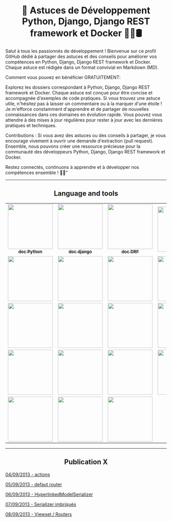 <h1 align="center">🚀 Astuces de Développement Python, Django, Django REST framework et Docker 🐍🌐🛢️</h1>

Salut à tous les passionnés de développement ! Bienvenue sur ce profil GitHub dédié à partager des astuces et des conseils pour améliorer vos compétences en Python, Django, Django REST framework et Docker. Chaque astuce est rédigée dans un format convivial en Markdown (MD).

Comment vous pouvez en bénéficier GRATUITEMENT:

Explorez les dossiers correspondant à Python, Django, Django REST framework et Docker.
Chaque astuce est conçue pour être concise et accompagnée d'exemples de code pratiques.
Si vous trouvez une astuce utile, n'hésitez pas à laisser un commentaire ou à la marquer d'une étoile !
Je m'efforce constamment d'apprendre et de partager de nouvelles connaissances dans ces domaines en évolution rapide. Vous pouvez vous attendre à des mises à jour régulières pour rester à jour avec les dernières pratiques et techniques.

Contributions :
Si vous avez des astuces ou des conseils à partager, je vous encourage vivement à ouvrir une demande d'extraction (pull request). Ensemble, nous pouvons créer une ressource précieuse pour la communauté des développeurs Python, Django, Django REST framework et Docker.

Restez connectés, continuons à apprendre et à développer nos compétences ensemble ! 🌟🚀"

__________

<h2 align="center">Language and tools</h2>

<table>
  <tr>
    <td align="center">
      <a href=https://docs.python.org/3>
        <img width="140px"
          src="https://img.shields.io/badge/python-3670A0?style=for-the-badge&logo=python&logoColor=ffdd54" /><br />
        <sub><b>doc Python</b></sub></a><br />
      <a href=https://docs.python.org/3/ title="Doc Python"></a> 
    </td>
    <td align="center">
      <a href=https://www.djangoproject.com>
        <img width="140px"
          src="https://img.shields.io/badge/django-%23092E20.svg?style=for-the-badge&logo=django&logoColor=white" /><br />
        <sub><b>doc django</b></sub></a><br />
      <a href=https://www.djangoproject.com/ title="Doc django"></a> 
    </td>
    </td>
    <td align="center">
      <a href=https://www.django-rest-framework.org>
        <img width="140px"
          src="https://soshace.com/wp-content/uploads/2021/01/879-png-3.png" /><br />
        <sub><b>doc DRF</b></sub></a><br />
      <a href=https://www.django-rest-framework.org/ title="Doc django REST framework"></a> 
    </td>
     <td align="center">
       <img width="140px" src="https://img.shields.io/badge/markdown-%23000000.svg?style=for-the-badge&logo=markdown&logoColor=white"/>
    </td>
  </tr>
  <tr>
    <td align="center">
      <img width="140px" src="https://img.shields.io/badge/flask-%23000.svg?style=for-the-badge&logo=flask&logoColor=white"/>
    </td>
    <td align="center">
      <img width="140px" src="https://img.shields.io/badge/sqlite-%2307405e.svg?style=for-the-badge&logo=sqlite&logoColor=white"/>
    </td>
    <td align="center">
       <img width="140px" src="https://img.shields.io/badge/postgres-%23316192.svg?style=for-the-badge&logo=postgresql&logoColor=white"/>
    </td>
    <td align="center">
       <img width="140px" src="https://img.shields.io/badge/mysql-%2300f.svg?style=for-the-badge&logo=mysql&logoColor=white"/>
    </td>
  <tr>
    <td align="center">
      <img width="140px" src="https://img.shields.io/badge/GitHub-100000?style=for-the-badge&logo=github&logoColor=white"/>
    </td>
    <td align="center">
      <img width="140px" src="https://img.shields.io/badge/chatGPT-74aa9c?style=for-the-badge&logo=openai&logoColor=white"/>
    </td>
    <td align="center">
      <img width="140px" src="https://img.shields.io/badge/MDN_Web_Docs-black?style=for-the-badge&logo=mdnwebdocs&logoColor=white"/>
    </td>
    <td align="center">
      <img width="140px" src="https://img.shields.io/badge/Google%20Drive-4285F4?style=for-the-badge&logo=googledrive&logoColor=white"/>
    </td>
  </tr>
  <tr>
    <td align="center">
      <img width="140px" src="https://img.shields.io/badge/Visual%20Studio%20Code-0078d7.svg?style=for-the-badge&logo=visual-studio-code&logoColor=white"/>
    </td>
    <td align="center">
      <img width="140px" src="https://img.shields.io/badge/pycharm-143?style=for-the-badge&logo=pycharm&logoColor=black&color=black&labelColor=green"/>
    </td>
    <td align="center">
      <img width="140px" src="https://img.shields.io/badge/sublime_text-%23575757.svg?style=for-the-badge&logo=sublime-text&logoColor=important"/>
    </td>
    <td align="center">
      <img width="140px" src="https://img.shields.io/badge/Postman-FF6C37?style=for-the-badge&logo=postman&logoColor=white"/>
    </td>
    <td align="center">
      <img width="140px" src="https://img.shields.io/badge/-Swagger-%23Clojure?style=for-the-badge&logo=swagger&logoColor=white"/>
    </td>
  </tr>
  <tr>
    <td align="center">
      <img width="140px" src="https://img.shields.io/badge/Matplotlib-%23ffffff.svg?style=for-the-badge&logo=Matplotlib&logoColor=black"/>
    </td>
    <td align="center">
      <img width="140px" src="https://img.shields.io/badge/numpy-%23013243.svg?style=for-the-badge&logo=numpy&logoColor=white"/>
    </td>
    <td align="center">
      <img width="140px" src="https://img.shields.io/badge/pandas-%23150458.svg?style=for-the-badge&logo=pandas&logoColor=white"/>
    </td>
  </tr>
</table>


__________

<h2 align="center">Publication X</h2>

<a href="https://github.com/TeamPlacePython/Astuces/blob/main/RESTFramework/balises/actions.md" target="_blank">04/09/2013 - actions</a>

<a href="https://github.com/TeamPlacePython/Astuces/blob/main/RESTFramework/methodes.md/defaut_router.md" target="_blank">05/09/2013 - defaut router</a>

<a href="https://github.com/TeamPlacePython/Astuces/blob/main/RESTFramework/relations/HyperlinkedModelSerializer.md" target="_blank">06/09/2013 - HyperlinkedModelSerializer</a>

<a href="https://github.com/TeamPlacePython/Astuces/blob/main/RESTFramework/setrializer.md/s%C3%A9rialiseurs_imbriqu%C3%A9s.md" target="_blank">07/09/2013 - Serializer imbriqués</a>

<a href="https://github.com/TeamPlacePython/Astuces/blob/main/RESTFramework/viewset%20et%20routers/viewset_routers.md" target="_blank">08/09/2013 - Viewset / Routers</a>
